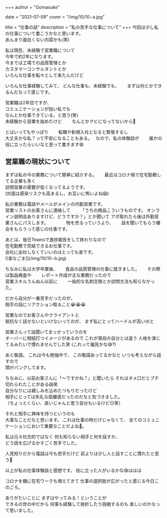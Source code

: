 +++
author = "Gomasuke"

date = "2021-07-09"
cover = "/img/10/10−a.jpg"

title = "仕事の話"
description = "私の苦手な仕事について"
+++
今回は少し私の仕事について書こうかなと思います。  
あんまり面白くない内容かも(笑)  
  
私は現在、未経験で営業職について  
今年で約2年になります。  
今までは工場での品質管理とか  
カスタマーコンサルタントとか  
いろんな仕事を転々として来たんだけど  
  
いろんな仕事経験してみて、
どんな仕事も、未経験でも、　　
まずは何とかできるんだなって感じです。  
  
営業職は2年目ですが、  
コミュニケーションが拙い私でも  
なんとか仕事できている、と思う(笑)  
未経験から営業を始めたけど　　
なんとかクビになってないから🤔  
  
  
とはいってもやっぱり　　
転職や新規入社となると緊張するし  
大丈夫かな私？って不安になることもある。　 
なので、私の体験談が　　
誰かの役に立ったらいいなと思って書きます😄  


## 営業職の現状について  
まずは私の今の業務について簡単に紹介する。　　
最近はコロナ禍で在宅勤務してる企業も多く  
訪問営業の需要が低くなってるようです。  
(対面は感染リスクも高まるし、お互いに怖いよね😱)  
  
私の業務は電話やメールがメインの内勤営業です。  
営業リストのお客さんに連絡して　　
「うちの商品こういうものです。
オンライン説明会ありますけど、どうですか？」とか聞いて
アポ取れたら後は外勤営業さんにパスします。　　
　　
物を売るっていうより、　　
話を聞いてもらう機会をもらうって感じの仕事です。　　

あとは、毎日Teamsで進捗報告をして終わりなので  
在宅勤務で完結できるお仕事です。  
会社に出社しなくていいのはとっても楽です。  
![楽なごま]](/img/10/10−b.jpg)
 
 ちなみに私は大学卒業後、　　
食品の品質管理の仕事に就きました。　　
その際は製品検査や　　
レポート作成が主な業務だったので  
営業スキルうんぬん以前に　　
一般的な名刺交換とか訪問方法も知らなかった。
  
だから自分が一番苦手だったのが、  
相手の話にリアクション取ること😭😭😭  

営業なのでお客さんやクライアントと  
抵抗なく話せないといけないってのが、
まず私にとってハードルが高いのと

営業さんって話聞いてまっせっていうのを  
オーバーに相槌打つイメージがあるので
これが普段の自分とは違う
人格を演じてるみたいで慣れませんでした笑
 (これって偏見かな😅?)


あと敬語。
これは今も勉強中で、
この敬語あってるかなと
いつも考えながら話すので  
頭がパンクしてます。  
  
ちなみに、以前お客さんに「〜ですかね？」と聞いたら
それはタメ口だとブチ切れられたことがある😱笑  
自分なりには親しみを込めたつもりだったけど  
相手にとっては失礼な距離感だったのだなと気づきました。  
（ちょっとくらい、良いじゃんと思う自分もいるけど😑笑）  

それと相手に興味を持つというのも  
大事なことだなと思います。
これは仕事の時だけじゃなくて、
全てのコミュニケーションにおいて重要なことだよね🤔。
  
私は元々社交的ではなく 
何も知らない相手と何を話すか、  
どう話を広げるかすごく苦手でした。

人見知りだから電話は今も苦手だけど
前よりは少し人と話すことに慣れたと思う🤣

以上が私の仕事体験談と感想です。
役に立った人がいるかな😅ははは


コロナを機に在宅ワークも増えてきて
仕事の選択肢が広がったと感じる今日このごろ。

ありがたいことに
まずはやってみる！ということが  
できるの世の中だから
何事も経験して挫折したり挑戦するのも
楽しいのかなって思いました。
